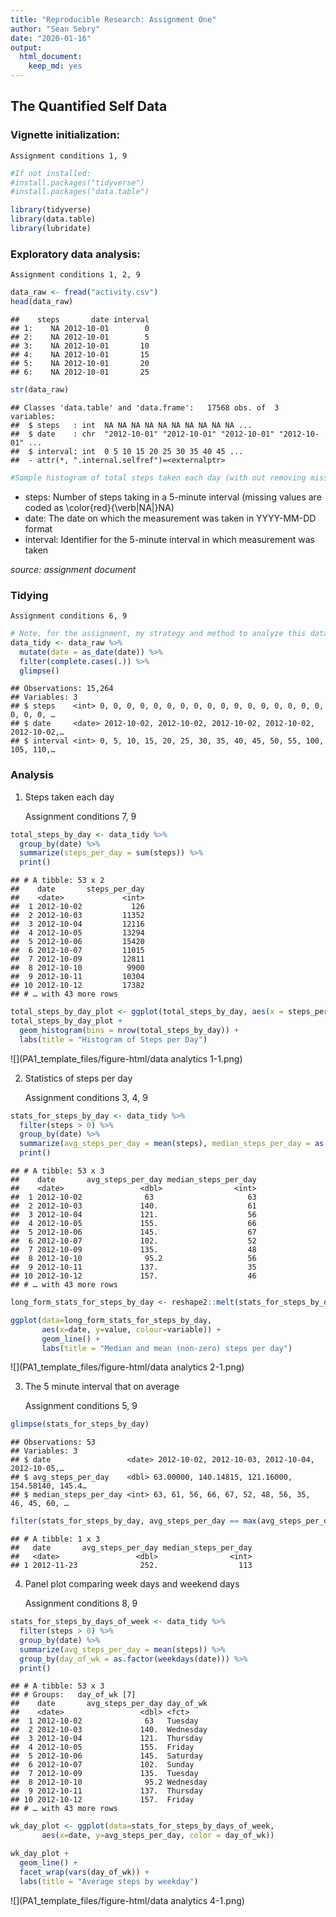 ```yaml
---
title: "Reproducible Research: Assignment One"
author: "Sean Sebry"
date: "2020-01-16"
output: 
  html_document: 
    keep_md: yes
---
```




## **The Quantified Self Data**

### Vignette initialization:

    Assignment conditions 1, 9


```r
#If not installed:
#install.packages("tidyverse")
#install.packages("data.table")

library(tidyverse)
library(data.table)
library(lubridate)
```

### Exploratory data analysis:

    Assignment conditions 1, 2, 9


```r
data_raw <- fread("activity.csv")
head(data_raw)
```

```
##    steps       date interval
## 1:    NA 2012-10-01        0
## 2:    NA 2012-10-01        5
## 3:    NA 2012-10-01       10
## 4:    NA 2012-10-01       15
## 5:    NA 2012-10-01       20
## 6:    NA 2012-10-01       25
```

```r
str(data_raw)
```

```
## Classes 'data.table' and 'data.frame':	17568 obs. of  3 variables:
##  $ steps   : int  NA NA NA NA NA NA NA NA NA NA ...
##  $ date    : chr  "2012-10-01" "2012-10-01" "2012-10-01" "2012-10-01" ...
##  $ interval: int  0 5 10 15 20 25 30 35 40 45 ...
##  - attr(*, ".internal.selfref")=<externalptr>
```

```r
#Sample histogram of total steps taken each day (with out removing missing data)
```

- steps: Number of steps taking in a 5-minute interval (missing values are coded as \color{red}{\verb|NA|}NA)
- date: The date on which the measurement was taken in YYYY-MM-DD format
- interval: Identifier for the 5-minute interval in which measurement was taken

*source: assignment document*

### Tidying

    Assignment conditions 6, 9


```r
# Note, for the assignment, my strategy and method to analyze this data, is to only use complete observations, as seen in this code: (this code is meant to satisfy assignment condition 6.)
data_tidy <- data_raw %>% 
  mutate(date = as_date(date)) %>% 
  filter(complete.cases(.)) %>% 
  glimpse()
```

```
## Observations: 15,264
## Variables: 3
## $ steps    <int> 0, 0, 0, 0, 0, 0, 0, 0, 0, 0, 0, 0, 0, 0, 0, 0, 0, 0, 0, 0, …
## $ date     <date> 2012-10-02, 2012-10-02, 2012-10-02, 2012-10-02, 2012-10-02,…
## $ interval <int> 0, 5, 10, 15, 20, 25, 30, 35, 40, 45, 50, 55, 100, 105, 110,…
```

### Analysis

1. Steps taken each day

    Assignment conditions 7, 9


```r
total_steps_by_day <- data_tidy %>% 
  group_by(date) %>% 
  summarize(steps_per_day = sum(steps)) %>% 
  print()
```

```
## # A tibble: 53 x 2
##    date       steps_per_day
##    <date>             <int>
##  1 2012-10-02           126
##  2 2012-10-03         11352
##  3 2012-10-04         12116
##  4 2012-10-05         13294
##  5 2012-10-06         15420
##  6 2012-10-07         11015
##  7 2012-10-09         12811
##  8 2012-10-10          9900
##  9 2012-10-11         10304
## 10 2012-10-12         17382
## # … with 43 more rows
```

```r
total_steps_by_day_plot <- ggplot(total_steps_by_day, aes(x = steps_per_day))
total_steps_by_day_plot +
  geom_histogram(bins = nrow(total_steps_by_day)) + 
  labs(title = "Histogram of Steps per Day")
```

![](PA1_template_files/figure-html/data analytics 1-1.png)<!-- -->

2. Statistics of steps per day

    Assignment conditions 3, 4, 9


```r
stats_for_steps_by_day <- data_tidy %>% 
  filter(steps > 0) %>% 
  group_by(date) %>% 
  summarize(avg_steps_per_day = mean(steps), median_steps_per_day = as.integer(median(steps))) %>% 
  print()
```

```
## # A tibble: 53 x 3
##    date       avg_steps_per_day median_steps_per_day
##    <date>                 <dbl>                <int>
##  1 2012-10-02              63                     63
##  2 2012-10-03             140.                    61
##  3 2012-10-04             121.                    56
##  4 2012-10-05             155.                    66
##  5 2012-10-06             145.                    67
##  6 2012-10-07             102.                    52
##  7 2012-10-09             135.                    48
##  8 2012-10-10              95.2                   56
##  9 2012-10-11             137.                    35
## 10 2012-10-12             157.                    46
## # … with 43 more rows
```

```r
long_form_stats_for_steps_by_day <- reshape2::melt(stats_for_steps_by_day, id = "date")

ggplot(data=long_form_stats_for_steps_by_day,
       aes(x=date, y=value, colour=variable)) +
       geom_line() +
       labs(title = "Median and mean (non-zero) steps per day")
```

![](PA1_template_files/figure-html/data analytics 2-1.png)<!-- -->

3. The 5 minute interval that on average 

    Assignment conditions 5, 9


```r
glimpse(stats_for_steps_by_day)
```

```
## Observations: 53
## Variables: 3
## $ date                 <date> 2012-10-02, 2012-10-03, 2012-10-04, 2012-10-05,…
## $ avg_steps_per_day    <dbl> 63.00000, 140.14815, 121.16000, 154.58140, 145.4…
## $ median_steps_per_day <int> 63, 61, 56, 66, 67, 52, 48, 56, 35, 46, 45, 60, …
```

```r
filter(stats_for_steps_by_day, avg_steps_per_day == max(avg_steps_per_day))
```

```
## # A tibble: 1 x 3
##   date       avg_steps_per_day median_steps_per_day
##   <date>                 <dbl>                <int>
## 1 2012-11-23              252.                  113
```

4. Panel plot comparing week days and weekend days

    Assignment conditions 8, 9


```r
stats_for_steps_by_days_of_week <- data_tidy %>% 
  filter(steps > 0) %>% 
  group_by(date) %>% 
  summarize(avg_steps_per_day = mean(steps)) %>% 
  group_by(day_of_wk = as.factor(weekdays(date))) %>% 
  print()
```

```
## # A tibble: 53 x 3
## # Groups:   day_of_wk [7]
##    date       avg_steps_per_day day_of_wk
##    <date>                 <dbl> <fct>    
##  1 2012-10-02              63   Tuesday  
##  2 2012-10-03             140.  Wednesday
##  3 2012-10-04             121.  Thursday 
##  4 2012-10-05             155.  Friday   
##  5 2012-10-06             145.  Saturday 
##  6 2012-10-07             102.  Sunday   
##  7 2012-10-09             135.  Tuesday  
##  8 2012-10-10              95.2 Wednesday
##  9 2012-10-11             137.  Thursday 
## 10 2012-10-12             157.  Friday   
## # … with 43 more rows
```

```r
wk_day_plot <- ggplot(data=stats_for_steps_by_days_of_week,
       aes(x=date, y=avg_steps_per_day, color = day_of_wk)) 

wk_day_plot +
  geom_line() +
  facet_wrap(vars(day_of_wk)) +
  labs(title = "Average steps by weekday")
```

![](PA1_template_files/figure-html/data analytics 4-1.png)<!-- -->



